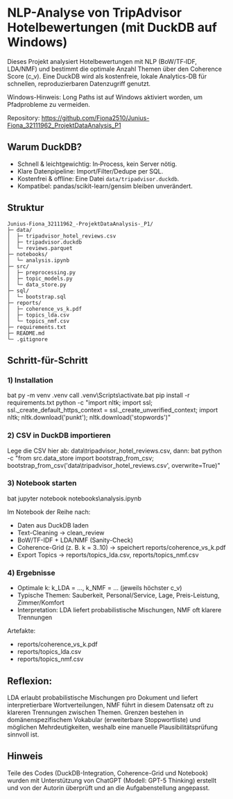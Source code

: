 # NLP-Analyse von TripAdvisor Hotelbewertungen (mit DuckDB auf Windows)

Dieses Projekt analysiert Hotelbewertungen mit NLP (BoW/TF‑IDF, LDA/NMF) und bestimmt die optimale Anzahl Themen über den Coherence Score (c_v).
Eine DuckDB wird als kostenfreie, lokale Analytics-DB für schnellen, reproduzierbaren Datenzugriff genutzt.

Windows-Hinweis: Long Paths ist auf Windows aktiviert worden, um Pfadprobleme zu vermeiden.

Repository: https://github.com/Fiona2510/Junius-Fiona_32111962_ProjektDataAnalysis_P1

## Warum DuckDB?
- Schnell & leichtgewichtig: In‑Process, kein Server nötig.
- Klare Datenpipeline: Import/Filter/Dedupe per SQL.
- Kostenfrei & offline: Eine Datei `data/tripadvisor.duckdb`.
- Kompatibel: pandas/scikit-learn/gensim bleiben unverändert.

## Struktur
```
Junius-Fiona_32111962_-ProjektDataAnalysis-_P1/
├─ data/
│  ├─ tripadvisor_hotel_reviews.csv
│  ├─ tripadvisor.duckdb
│  └─ reviews.parquet
├─ notebooks/
│  └─ analysis.ipynb
├─ src/
│  ├─ preprocessing.py
│  ├─ topic_models.py
│  └─ data_store.py
├─ sql/
│  └─ bootstrap.sql
├─ reports/
│  ├─ coherence_vs_k.pdf
│  ├─ topics_lda.csv
│  └─ topics_nmf.csv
├─ requirements.txt
├─ README.md
└─ .gitignore
```
## Schritt-für-Schritt

### 1) Installation
bat
py -m venv .venv
call .venv\Scripts\activate.bat
pip install -r requirements.txt
python -c "import nltk; import ssl; ssl._create_default_https_context = ssl._create_unverified_context; import nltk; nltk.download('punkt'); nltk.download('stopwords')"

### 2) CSV in DuckDB importieren
Lege die CSV hier ab: data\tripadvisor_hotel_reviews.csv, dann:
bat
python -c "from src.data_store import bootstrap_from_csv; bootstrap_from_csv('data\\tripadvisor_hotel_reviews.csv', overwrite=True)"

### 3) Notebook starten
bat
jupyter notebook notebooks\analysis.ipynb

Im Notebook der Reihe nach:
 - Daten aus DuckDB laden
 - Text-Cleaning → clean_review
 - BoW/TF-IDF + LDA/NMF (Sanity-Check)
 - Coherence-Grid (z. B. k = 3..10) → speichert reports/coherence_vs_k.pdf
 - Export Topics → reports/topics_lda.csv, reports/topics_nmf.csv

### 4) Ergebnisse
 - Optimale k: k_LDA = …, k_NMF = … (jeweils höchster c_v)
 - Typische Themen: Sauberkeit, Personal/Service, Lage, Preis-Leistung, Zimmer/Komfort
 - Interpretation: LDA liefert probabilistische Mischungen, NMF oft klarere Trennungen

Artefakte:
 - reports/coherence_vs_k.pdf
 - reports/topics_lda.csv
 - reports/topics_nmf.csv

## Reflexion: 
LDA erlaubt probabilistische Mischungen pro Dokument und liefert interpretierbare Wortverteilungen, NMF führt in diesem Datensatz oft zu klareren Trennungen zwischen Themen. 
Grenzen bestehen in domänenspezifischem Vokabular (erweiterbare Stoppwortliste) und möglichen Mehrdeutigkeiten, weshalb eine manuelle Plausibilitätsprüfung sinnvoll ist.

## Hinweis
Teile des Codes (DuckDB-Integration, Coherence-Grid und Notebook) wurden mit Unterstützung von ChatGPT (Modell: GPT-5 Thinking) erstellt und von der Autorin überprüft und an die Aufgabenstellung angepasst.
